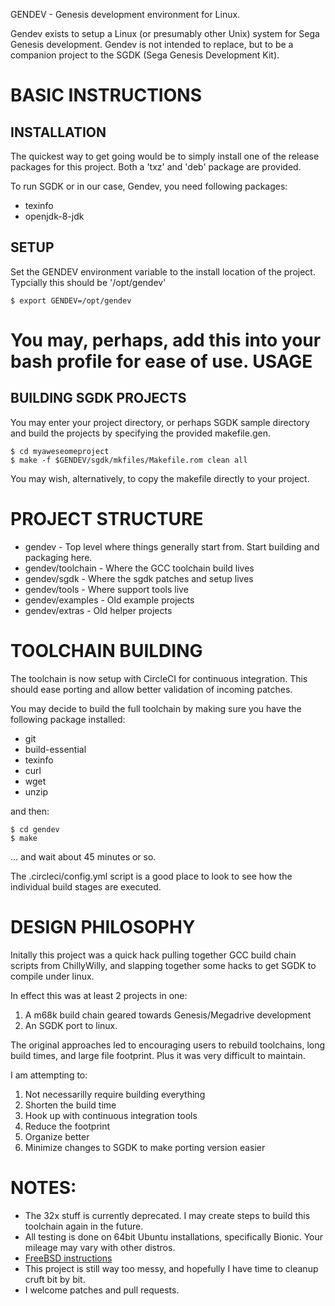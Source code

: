 GENDEV - Genesis development environment for Linux.

Gendev exists to setup a Linux (or presumably other Unix) system for Sega
Genesis development. Gendev is not intended to replace, but to be a companion project to the SGDK
(Sega Genesis Development Kit).


BASIC INSTRUCTIONS
==================

INSTALLATION
------------
The quickest way to get going would be to simply install one of the release
packages for this project.  Both a 'txz' and 'deb' package are provided.

To run SGDK or in our case, Gendev, you need following packages:
 - texinfo 
 - openjdk-8-jdk

SETUP
-----
Set the GENDEV environment variable to the install location of the project.
Typcially this should be '/opt/gendev'

```
$ export GENDEV=/opt/gendev
```

You may, perhaps, add this into your bash profile for ease of use.
USAGE
=====

BUILDING SGDK PROJECTS
----------------------

You may enter your project directory, or perhaps SGDK sample directory and
build the projects by specifying the provided makefile.gen.

```
$ cd myaweseomeproject
$ make -f $GENDEV/sgdk/mkfiles/Makefile.rom clean all
```

You may wish, alternatively, to copy the makefile directly to your project.

PROJECT STRUCTURE
=================

* gendev - Top level where things generally start from.  Start building and
  packaging here.
* gendev/toolchain - Where the GCC toolchain build lives
* gendev/sgdk - Where the sgdk patches and setup lives
* gendev/tools - Where support tools live
* gendev/examples - Old example projects
* gendev/extras - Old helper projects

TOOLCHAIN BUILDING
==================

The toolchain is now setup with CircleCI for continuous integration. This
should ease porting and allow better validation of incoming patches.

You may decide to build the full toolchain by making sure you have the following
package installed:
 - git
 - build-essential
 - texinfo
 - curl
 - wget
 - unzip

and then:
```
$ cd gendev
$ make
```
... and wait about 45 minutes or so.

The .circleci/config.yml script is a good place to look to see how the individual
build stages are executed.


DESIGN PHILOSOPHY
=================

Initally this project was a quick hack pulling together GCC build chain
scripts from ChillyWilly, and slapping together some hacks to get SGDK to
compile under linux.

In effect this was at least 2 projects in one:  

1. A m68k build chain geared towards Genesis/Megadrive development
2. An SGDK port to linux.

The original approaches led to encouraging users to rebuild toolchains, long
build times, and large file footprint.  Plus it was very difficult to
maintain.

I am attempting to:

1. Not necessarilly require building everything
2. Shorten the build time
3. Hook up with continuous integration tools
4. Reduce the footprint
5. Organize better
6. Minimize changes to SGDK to make porting version easier


NOTES:
======

* The 32x stuff is currently deprecated. I may create steps to build this
  toolchain again in the future.
* All testing is done on 64bit Ubuntu installations, specifically Bionic.
  Your mileage may vary with other distros.
* [FreeBSD instructions](doc/FreeBSD.md)
* This project is still way too messy, and hopefully I have time to cleanup
  cruft bit by bit.
* I welcome patches and pull requests.
